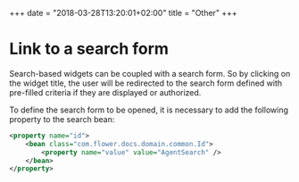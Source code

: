 +++
date = "2018-03-28T13:20:01+02:00"
title = "Other"
+++

# Link to a search form

Search-based widgets can be coupled with a search form.
So by clicking on the widget title, the user will be redirected to the search form defined with pre-filled criteria if they are displayed or authorized.

To define the search form to be opened, it is necessary to add the following property to the search bean: 

```xml
<property name="id">
	<bean class="com.flower.docs.domain.common.Id">
		<property name="value" value="AgentSearch" />
	</bean>
</property>
```

